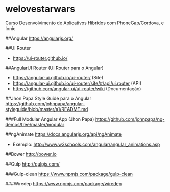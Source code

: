 # welovestarwars
Curso Desenvolvimento de Aplicativos Híbridos com PhoneGap/Cordova, e Ionic

##Angular
https://angularjs.org/

##UI Router
- https://ui-router.github.io/

##AngularUI Router (UI Router para o Angular)
- https://angular-ui.github.io/ui-router/ (Site)
- https://angular-ui.github.io/ui-router/site/#/api/ui.router (API)
- https://github.com/angular-ui/ui-router/wiki (Documentação)


##Jhon Papa Style Guide para o Angular
https://github.com/johnpapa/angular-styleguide/blob/master/a1/README.md

###Full Modular Angular App (Jhon Papa)
https://github.com/johnpapa/ng-demos/tree/master/modular

##ngAnimate
https://docs.angularjs.org/api/ngAnimate
- Exemplo: http://www.w3schools.com/angular/angular_animations.asp

##Bower
http://bower.io

##Gulp
http://gulpjs.com/

###Gulp-clean
https://www.npmjs.com/package/gulp-clean

###Wiredep
https://www.npmjs.com/package/wiredep
